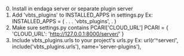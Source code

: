 0. Install in endaga server or separate plugin server
1. Add 'vbts_plugins' to INSTALLED_APPS in settings.py 
    Ex: INSTALLED_APPS = (
            .
            .
            .
            'vbts_plugins',
            .
        )
2. Make sure settings.py contains PCARI['CLOUD_URL']
    PCARI = {
        'CLOUD_URL': 'http://127.0.0.1:8000/server/'
    }
3. Include vbts_plugins.urls to your project's urls.py
    Ex: url(r'^server/', include('vbts_plugins.urls'),
            name='server-plugins'),
            
